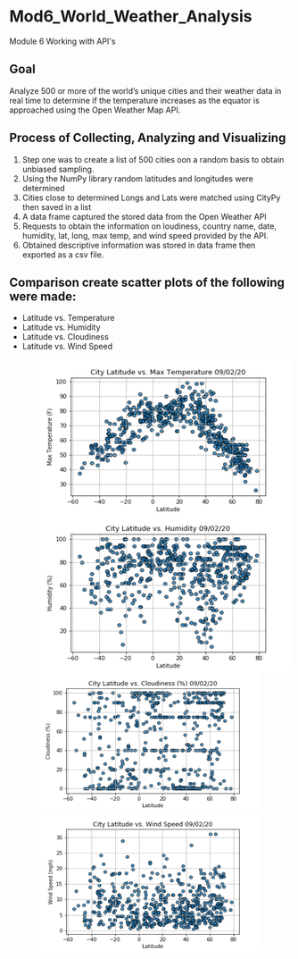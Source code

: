 # Mod6_World_Weather_Analysis
Module 6 Working with API's

## Goal
Analyze 500 or more of the world’s unique cities and their weather data in real time to determine if the temperature increases as the equator is approached using the Open Weather Map API.

## Process of Collecting, Analyzing and Visualizing

1) Step one was to create a list of 500 cities oon a random basis to obtain unbiased sampling.
2) Using the NumPy library random latitudes and longitudes were determined 
3) Cities close to determined Longs and Lats were matched using CityPy then saved in a list
4) A data frame captured the stored data from the Open Weather API
5) Requests to obtain the information on loudiness, country name, date, humidity, lat, long, max temp, and wind speed provided by the API.
6) Obtained descriptive information was stored in data frame then exported as a csv file.

## Comparison create scatter plots of the following were made:
* Latitude vs. Temperature
* Latitude vs. Humidity
* Latitude vs. Cloudiness
* Latitude vs. Wind Speed

<img align="right" width="450" height="280" src="https://github.com/razariah/UC_BERKELEY/blob/main/6_WeatherPy_with_Python_APIs/LatVtemp.png">
<img align="right" width="450" height="280" src="https://github.com/razariah/UC_BERKELEY/blob/main/6_WeatherPy_with_Python_APIs/latVhumidity.png">

<p align="center"><img width="400" height="249" src="https://github.com/razariah/UC_BERKELEY/blob/main/6_WeatherPy_with_Python_APIs/latVcloudiness.png"> 
<img width="400" height="249" src="https://github.com/razariah/UC_BERKELEY/blob/main/6_WeatherPy_with_Python_APIs/latVwindspeed.png"></p>


